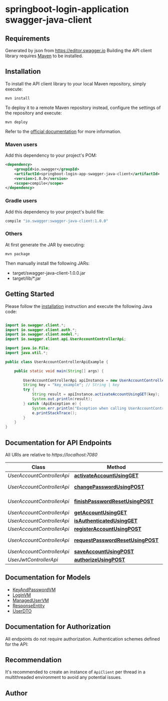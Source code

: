 # springboot-login-application swagger-java-client

## Requirements
Generated by json from https://editor.swagger.io
Building the API client library requires [Maven](https://maven.apache.org/) to be installed.

## Installation

To install the API client library to your local Maven repository, simply execute:

```shell
mvn install
```

To deploy it to a remote Maven repository instead, configure the settings of the repository and execute:

```shell
mvn deploy
```

Refer to the [official documentation](https://maven.apache.org/plugins/maven-deploy-plugin/usage.html) for more information.

### Maven users

Add this dependency to your project's POM:

```xml
<dependency>
    <groupId>io.swagger</groupId>
    <artifactId>springboot-login-app-swagger-java-client</artifactId>
    <version>1.0.0</version>
    <scope>compile</scope>
</dependency>
```

### Gradle users

Add this dependency to your project's build file:

```groovy
compile "io.swagger:swagger-java-client:1.0.0"
```

### Others

At first generate the JAR by executing:

    mvn package

Then manually install the following JARs:

* target/swagger-java-client-1.0.0.jar
* target/lib/*.jar

## Getting Started

Please follow the [installation](#installation) instruction and execute the following Java code:

```java

import io.swagger.client.*;
import io.swagger.client.auth.*;
import io.swagger.client.model.*;
import io.swagger.client.api.UserAccountControllerApi;

import java.io.File;
import java.util.*;

public class UserAccountControllerApiExample {

    public static void main(String[] args) {
        
        UserAccountControllerApi apiInstance = new UserAccountControllerApi();
        String key = "key_example"; // String | key
        try {
            String result = apiInstance.activateAccountUsingGET(key);
            System.out.println(result);
        } catch (ApiException e) {
            System.err.println("Exception when calling UserAccountControllerApi#activateAccountUsingGET");
            e.printStackTrace();
        }
    }
}

```

## Documentation for API Endpoints

All URIs are relative to *https://localhost:7080*

Class | Method | HTTP request | Description
------------ | ------------- | ------------- | -------------
*UserAccountControllerApi* | [**activateAccountUsingGET**](docs/UserAccountControllerApi.md#activateAccountUsingGET) | **GET** /api/activate | activateAccount
*UserAccountControllerApi* | [**changePasswordUsingPOST**](docs/UserAccountControllerApi.md#changePasswordUsingPOST) | **POST** /api/account/change_password | changePassword
*UserAccountControllerApi* | [**finishPasswordResetUsingPOST**](docs/UserAccountControllerApi.md#finishPasswordResetUsingPOST) | **POST** /api/account/reset_password/finish | finishPasswordReset
*UserAccountControllerApi* | [**getAccountUsingGET**](docs/UserAccountControllerApi.md#getAccountUsingGET) | **GET** /api/account | getAccount
*UserAccountControllerApi* | [**isAuthenticatedUsingGET**](docs/UserAccountControllerApi.md#isAuthenticatedUsingGET) | **GET** /api/authenticate | isAuthenticated
*UserAccountControllerApi* | [**registerAccountUsingPOST**](docs/UserAccountControllerApi.md#registerAccountUsingPOST) | **POST** /api/register | registerAccount
*UserAccountControllerApi* | [**requestPasswordResetUsingPOST**](docs/UserAccountControllerApi.md#requestPasswordResetUsingPOST) | **POST** /api/account/reset_password/init | requestPasswordReset
*UserAccountControllerApi* | [**saveAccountUsingPOST**](docs/UserAccountControllerApi.md#saveAccountUsingPOST) | **POST** /api/account | saveAccount
*UserJwtControllerApi* | [**authorizeUsingPOST**](docs/UserJwtControllerApi.md#authorizeUsingPOST) | **POST** /api/authenticate | authorize


## Documentation for Models

 - [KeyAndPasswordVM](docs/KeyAndPasswordVM.md)
 - [LoginVM](docs/LoginVM.md)
 - [ManagedUserVM](docs/ManagedUserVM.md)
 - [ResponseEntity](docs/ResponseEntity.md)
 - [UserDTO](docs/UserDTO.md)


## Documentation for Authorization

All endpoints do not require authorization.
Authentication schemes defined for the API:

## Recommendation

It's recommended to create an instance of `ApiClient` per thread in a multithreaded environment to avoid any potential issues.

## Author



